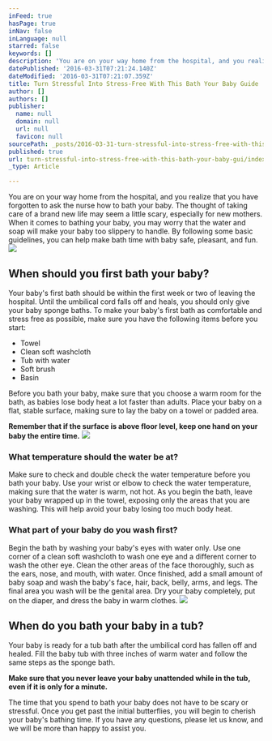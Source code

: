 ```yaml
---
inFeed: true
hasPage: true
inNav: false
inLanguage: null
starred: false
keywords: []
description: 'You are on your way home from the hospital, and you realize that you have forgotten to ask the nurse how to bath your baby. The thought of taking care of a brand new life may seem a little scary, especially for new mothers. When it comes to bathing your baby, you may worry that the water and soap will make your baby too slippery to handle. By following some basic guidelines, you can help make bath time with baby safe, pleasant, and fun.'
datePublished: '2016-03-31T07:21:24.140Z'
dateModified: '2016-03-31T07:21:07.359Z'
title: Turn Stressful Into Stress-Free With This Bath Your Baby Guide
author: []
authors: []
publisher:
  name: null
  domain: null
  url: null
  favicon: null
sourcePath: _posts/2016-03-31-turn-stressful-into-stress-free-with-this-bath-your-baby-gui.md
published: true
url: turn-stressful-into-stress-free-with-this-bath-your-baby-gui/index.html
_type: Article

---
```

You are on your way home from the hospital, and you realize that you have forgotten to ask the nurse how to bath your baby. The thought of taking care of a brand new life may seem a little scary, especially for new mothers. When it comes to bathing your baby, you may worry that the water and soap will make your baby too slippery to handle. By following some basic guidelines, you can help make bath time with baby safe, pleasant, and fun.
![](https://the-grid-user-content.s3-us-west-2.amazonaws.com/018e5b47-b763-4ed5-a683-46b818e42c3d.jpg)

## When should you first bath your baby?

Your baby's first bath should be within the first week or two of leaving the hospital. Until the umbilical cord falls off and heals, you should only give your baby sponge baths. To make your baby's first bath as comfortable and stress free as possible, make sure you have the following items before you start:

* Towel
* Clean soft washcloth
* Tub with water
* Soft brush
* Basin

Before you bath your baby, make sure that you choose a warm room for the bath, as babies lose body heat a lot faster than adults. Place your baby on a flat, stable surface, making sure to lay the baby on a towel or padded area.

**Remember that if the surface is above floor level, keep one hand on your baby the entire time.**
![](https://the-grid-user-content.s3-us-west-2.amazonaws.com/3af0dcae-c5fa-4e34-ab33-3fed1694f8ed.png)

### What temperature should the water be at?

Make sure to check and double check the water temperature before you bath your baby. Use your wrist or elbow to check the water temperature, making sure that the water is warm, not hot. As you begin the bath, leave your baby wrapped up in the towel, exposing only the areas that you are washing. This will help avoid your baby losing too much body heat.

### What part of your baby do you wash first?

Begin the bath by washing your baby's eyes with water only. Use one corner of a clean soft washcloth to wash one eye and a different corner to wash the other eye. Clean the other areas of the face thoroughly, such as the ears, nose, and mouth, with water. Once finished, add a small amount of baby soap and wash the baby's face, hair, back, belly, arms, and legs. The final area you wash will be the genital area. Dry your baby completely, put on the diaper, and dress the baby in warm clothes.
![](https://the-grid-user-content.s3-us-west-2.amazonaws.com/7c654bd1-229d-4e4e-8084-8d95a7355828.jpg)

## When do you bath your baby in a tub?

Your baby is ready for a tub bath after the umbilical cord has fallen off and healed. Fill the baby tub with three inches of warm water and follow the same steps as the sponge bath.

**Make sure that you never leave your baby unattended while in the tub, even if it is only for a minute.**

The time that you spend to bath your baby does not have to be scary or stressful. Once you get past the initial butterflies, you will begin to cherish your baby's bathing time. If you have any questions, please let us know, and we will be more than happy to assist you.